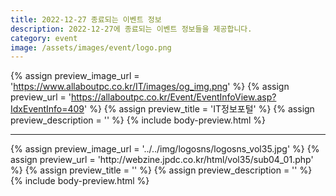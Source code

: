 ```yaml
---
title: 2022-12-27 종료되는 이벤트 정보
description: 2022-12-27에 종료되는 이벤트 정보들을 제공합니다.
category: event
image: /assets/images/event/logo.png
---
```

{% assign preview_image_url = 'https://www.allaboutpc.co.kr/IT/images/og_img.png' %}
{% assign preview_url = 'https://allaboutpc.co.kr/Event/EventInfoView.asp?IdxEventInfo=409' %}
{% assign preview_title = 'IT정보포털' %}
{% assign preview_description = '' %}
{% include body-preview.html %}
<hr>{% assign preview_image_url = '../../img/logosns/logosns_vol35.jpg' %}
{% assign preview_url = 'http://webzine.jpdc.co.kr/html/vol35/sub04_01.php' %}
{% assign preview_title = '' %}
{% assign preview_description = '' %}
{% include body-preview.html %}